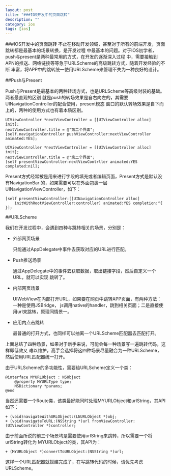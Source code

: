 ```yaml
---
layout: post
title: "###IOS开发中的页面跳转"
description: ""
category: ios
tags: [ios]
---
```

###IOS开发中的页面跳转
不止在移动开发领域，甚至对于所有的前端开发，页面跳转都是最基本的场景转换，是开发过程
中最基本的问题。对于IOS初学者，push与present是两种最常用的方式，在开发的逐渐深入过程
中，需要接触到APN的推送、网络链接等等急于URLScheme的高级跳转方式，随着开发经验的不断
丰富，将APP中的跳转统一使用URLScheme来管理不失为一种良好的设计。

##Push与Present

Push与Present是最基本的两种转场方式，也是URLScheme等高级封装的基础。两者最直观的区别
就是push的转场效果是自右向左的，其需要UINavigationController的配合使用，present模态
窗口的默认转场效果是自下而上的，两种的使用方式也有着本质区别。

    UIViewController *nextViewController = [[UIViewController alloc] init];
    nextViewController.title = @"第二个界面";
    [self.navigationController pushViewController:nextViewController animated:YES];

    UIViewController *nextViewController = [[UIViewController alloc] init];
    nextViewController.title = @"第二个界面";
    [self presentViewController:nextViewContrller animated:YES completed:nil];

Present方式经常被是用来进行字段的填充或者编辑页面，Present方式是默认没有NavigationBar
的，如果需要可以在外面包裹一层UINavigationViewController，如下：

    [self presentViewController:[[UINavigationController alloc]
        initWithRootViewController:controller] animated:YES completion:^{
    }];
    
##URLScheme

我们在开发过程中，会遇到四种与跳转相关的场景，分别是：

* 外部网页场景
    
    只能通过AppDelegate中事件去获取对应的URL进行匹配。    

* Push推送场景

    通过AppDelegate中的事件去获取数据，取出链接字段，然后自定义一个URL，就可以实现
    跳转了。
    
* 内部网页场景

    UIWebView在内部打开URL，如果要在网页中跳转APP页面，有两种方法：一种是使用JSBridge，
    js调用native的handler，跳到相关页面；二是直接使用url来跳转，原理同情景一。    

* 应用内点击跳转

    最普通的打开方式，也同样可以抽离一个URLScheme匹配器去匹配打开。
    
上面总结了四种场景，如果对于新手来说，可能会每一种场景写一遍跳转代码，这样即低效又
难以维护，高手会选择将这四种场景尽量融合为一种URLScheme，然后使用URL匹配器统一打开。

由于URLScheme的多功能性，需要给URLScheme定义一个类：

    @interface MYURLObject : NSObject
        @property MYURLType type;
        NSDictionary *params;
    @end
    
当然还需要一个Route类，该类最好能同时处理MYURLObject和urlString，其API如下：

    + (void)navigateWithURLObject:(LNURLObject *)obj;
    + (void)navigateToURL:(NSString *)url fromViewController:(UIViewController *)controller;

由于前面所说的前三个场景均是需要使用urlString来跳转，所以需要一个将urlString转化为
MYURLObject的类，其API为：

    + (MYURLObject *)convertToURLObject:(NSString *)url;
    
这样一个URL匹配器就搭建完成了，在写跳转代码的时候，请优先考虑URLScheme。












  
  
  
  
  
  









  
  
  
  
  
  
  

    
    
    
    
    


    

    































  
  
  
  
  
  
  

  
  
  
  
  
  
  
  

